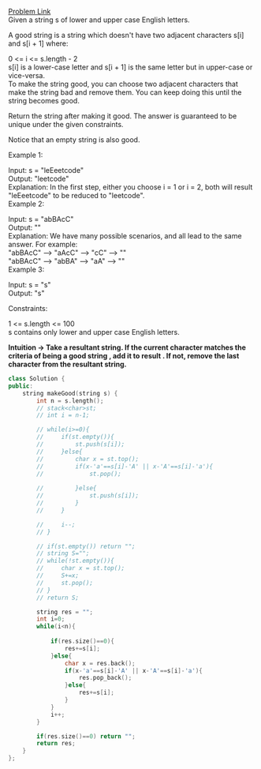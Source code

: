[Problem Link](https://leetcode.com/problems/make-the-string-great/description/?envType=daily-question&envId=2024-04-05)<br>
Given a string s of lower and upper case English letters.<br>

A good string is a string which doesn't have two adjacent characters s[i] and s[i + 1] where:<br>

0 <= i <= s.length - 2<br>
s[i] is a lower-case letter and s[i + 1] is the same letter but in upper-case or vice-versa.<br>
To make the string good, you can choose two adjacent characters that make the string bad and remove them. You can keep doing this until the string becomes good.<br>

Return the string after making it good. The answer is guaranteed to be unique under the given constraints.<br>

Notice that an empty string is also good.<br>

 

Example 1:<br>

Input: s = "leEeetcode"<br>
Output: "leetcode"<br>
Explanation: In the first step, either you choose i = 1 or i = 2, both will result "leEeetcode" to be reduced to "leetcode".<br>
Example 2:<br>

Input: s = "abBAcC"<br>
Output: ""<br>
Explanation: We have many possible scenarios, and all lead to the same answer. For example:<br>
"abBAcC" --> "aAcC" --> "cC" --> ""<br>
"abBAcC" --> "abBA" --> "aA" --> ""<br>
Example 3:<br>

Input: s = "s"<br>
Output: "s"<br>
 

Constraints:<br>

1 <= s.length <= 100<br>
s contains only lower and upper case English letters.<br>

__Intuition -> Take a resultant string. If the current character matches the criteria of being a good string , add it to result . If not, remove the last character from the resultant string.__

```C++
class Solution {
public:
    string makeGood(string s) {
        int n = s.length();
        // stack<char>st;
        // int i = n-1;

        // while(i>=0){
        //     if(st.empty()){
        //         st.push(s[i]);
        //     }else{
        //         char x = st.top();
        //         if(x-'a'==s[i]-'A' || x-'A'==s[i]-'a'){
        //             st.pop();
                    
        //         }else{
        //             st.push(s[i]);
        //         }
        //     }

        //     i--;
        // }

        // if(st.empty()) return "";
        // string S="";
        // while(!st.empty()){
        //     char x = st.top();
        //     S+=x;
        //     st.pop();
        // }
        // return S;

        string res = "";
        int i=0;
        while(i<n){
            
            if(res.size()==0){
                res+=s[i];
            }else{
                char x = res.back();
                if(x-'a'==s[i]-'A' || x-'A'==s[i]-'a'){
                    res.pop_back();
                }else{
                    res+=s[i];
                }
            }
            i++;
        }

        if(res.size()==0) return "";
        return res;
    }
};
```
